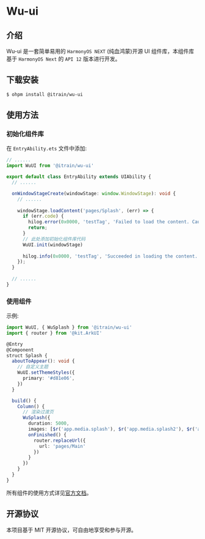 # Wu-ui

## 介绍

Wu-ui 是一套简单易用的 `HarmonyOS NEXT` (纯血鸿蒙)开源 UI 组件库，本组件库基于 `HarmonyOS Next` 的 `API 12` 版本进行开发。

## 下载安装

```bash
$ ohpm install @itrain/wu-ui
```

## 使用方法

### 初始化组件库

在 `EntryAbility.ets` 文件中添加:

```typescript
// ......
import WuUI from '@itrain/wu-ui'

export default class EntryAbility extends UIAbility {
  // ......

  onWindowStageCreate(windowStage: window.WindowStage): void {
    // ......
    
    windowStage.loadContent('pages/Splash', (err) => {
      if (err.code) {
        hilog.error(0x0000, 'testTag', 'Failed to load the content. Cause: %{public}s', JSON.stringify(err) ?? '');
        return;
      }
      // 此处添加初始化组件库代码
      WuUI.init(windowStage)
      
      hilog.info(0x0000, 'testTag', 'Succeeded in loading the content.');
    });
  }
  
  // ......
}
```

### 使用组件

示例:

```typescript
import WuUI, { WuSplash } from '@itrain/wu-ui'
import { router } from '@kit.ArkUI'

@Entry
@Component
struct Splash {
  aboutToAppear(): void {
    // 自定义主题
    WuUI.setThemeStyles({
      primary: '#d81e06',
    })
  }

  build() {
    Column() {
      // 渲染过渡页
      WuSplash({
        duration: 5000,
        images: [$r('app.media.splash'), $r('app.media.splash2'), $r('app.media.splash3')],
        onFinished() {
          router.replaceUrl({
            url: 'pages/Main'
          })
        }
      })
    }
  }
}
```

所有组件的使用方式详见[官方文档](https://wuui.gitbook.io/wuui)。

## 开源协议

本项目基于 MIT 开源协议，可自由地享受和参与开源。
